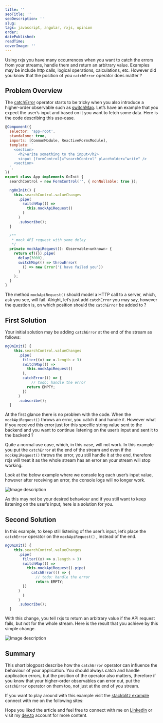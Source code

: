 ```yaml
---
title: ''
seoTitle: ''
seoDescription: ''
slug:
tags: javascript, angular, rxjs, opinion
order:
datePublished:
readTime:
coverImage: ''
---
```


Using rxjs you have many occurrences when you want to catch the errors from your streams, handle them and return an arbitrary value. Examples may be include http calls, logical operations, calculations, etc. However did you know that the position of you `catchError` operator does matter ?

## Problem Overview

The [catchError](https://rxjs.dev/api/operators/catchError) operator starts to be tricky when you also introduce a higher-order observable such as [switchMap](https://rxjs.dev/api/operators/switchMap). Let’s have an example that you expect the user’s input and based on it you want to fetch some data. Here is the code describing this use-case.

```jsx
@Component({
  selector: 'app-root',
  standalone: true,
  imports: [CommonModule, ReactiveFormsModule],
  template: `
    <section>
      <h2>Write something to the input</h2>
      <input [formControl]="searchControl" placeholder="write" />
    <section>
  `,
})
export class App implements OnInit {
  searchControl = new FormControl('', { nonNullable: true });

  ngOnInit() {
    this.searchControl.valueChanges
      .pipe(
        switchMap(() =>
          this.mockApiRequest()
        )
      )
      .subscribe();
  }

  /**
   * mock API request with some delay
   */
  private mockApiRequest(): Observable<unknown> {
    return of({}).pipe(
      delay(3000),
      switchMap(() => throwError(
        () => new Error('I have failed you'))
      )
    );
  }
}
```

The method `mockApiRequest()` should model a HTTP call to a server, which, ask you see, will fail. Alright, let’s just add `catchError` you may say, however the question is, on which position should the `catchError` be added to ?

## First Solution

Your initial solution may be adding `catchError` at the end of the stream as follows:

```jsx
ngOnInit() {
    this.searchControl.valueChanges
      .pipe(
        filter((x) => x.length > 3)
        switchMap(() =>
          this.mockApiRequest()
        ),
        catchError(() => {
			// todo: handle the error
          return EMPTY;
        })
      )
      .subscribe();
  }
```

At the first glance there is no problem with the code. When the `mockApiRequest()` throws an error, you catch it and handle it. However what if you received this error just for this specific string value sent to the backend and you want to continue listening on the user’s input and sent it to the backend ?

Quite a normal use case, which, in this case, will not work. In this example you put the `catchError` at the end of the stream and even if the `mockApiRequest()` throws the error, you still handle it at the end, therefore rxjs will treat it as the whole stream has an error an your stream will stop working.

Look at the below example where we console log each user’s input value, however after receiving an error, the console logs will no longer work.

![Image description](https://dev-to-uploads.s3.amazonaws.com/uploads/articles/ogfuh5ly4596thc6aurh.gif)

As this may not be your desired behaviour and if you still want to keep listening on the user’s input, here is a solution for you.

## Second Solution

In this example, to keep still listening of the user’s input, let’s place the `catchError` operator on the `mockApiRequest()` , instead of the end.

```jsx
ngOnInit() {
    this.searchControl.valueChanges
      .pipe(
        filter((x) => x.length > 3)
        switchMap(() =>
          this.mockApiRequest().pipe(
	        catchError(() => {
	          // todo: handle the error
              return EMPTY;
	    })
	  )
        )
      )
      .subscribe();
  }
```

With this change, you tell rxjs to return an arbitrary value if the API request fails, but not for the whole stream. Here is the result that you achieve by this simple change.

![Image description](https://dev-to-uploads.s3.amazonaws.com/uploads/articles/ivtw4iucv0if4n2f609a.gif)

## Summary

This short blogpost describe how the `catchError` operator can influence the behaviour of your application. You should always catch and handle application errors, but the position of the operator also matters, therefore if you know that your higher-order observables can error out, put the `catchError` operator on them too, not just at the end of you stream.

If you want to play around with this example visit the [stackblitz example](https://stackblitz.com/edit/stackblitz-starters-kfhtfs) connect with me on the following sites:

Hope you liked the article and feel free to connect with me on [LinkedIn](https://www.linkedin.com/in/eduard-krivanek) or visit my [dev.to](https://dev.to/krivanek06) account for more content.
